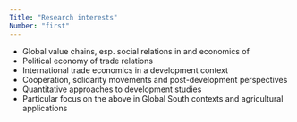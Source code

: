 ```yaml
---
Title: "Research interests"
Number: "first"
---
```


- Global value chains, esp. social relations in and economics of
- Political economy of trade relations
- International trade economics in a development context
- Cooperation, solidarity movements and post-development perspectives
- Quantitative approaches to development studies
- Particular focus on the above in Global South contexts and agricultural applications
